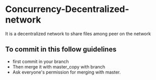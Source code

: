 # Concurrency-Decentralized-network
It is a decentralized network to share files among peer on the network

## To commit in this follow guidelines
 * first commit in your branch
 * Then merge it with master_copy with branch
 * Ask everyone's permission for merging with master.


